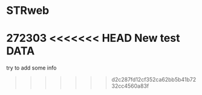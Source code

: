 # STRweb
272303
<<<<<<< HEAD
New test DATA
=======
try to add some info
>>>>>>> d2c287fd12cf352ca62bb5b41b7232cc4560a83f
